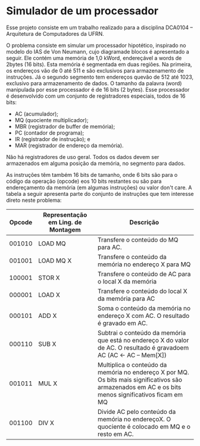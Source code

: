 # Simulador de um processador
Esse projeto consiste em um trabalho realizado para a disciplina DCA0104 – Arquitetura de Computadores da UFRN. 

O problema consiste em simular um processador hipotético, inspirado no modelo do IAS de Von Neumann, cujo diagramade blocos é apresentado a seguir. Ele contém uma memória de 1,0 kWord, endereçável a words de 2bytes (16 bits). Esta memória é segmentada em duas regiões. Na primeira, os endereços vão de 0 até 511 e são exclusivos para armazenamento de instruções. Já o segundo segmento tem endereços quevão de 512 até 1023, exclusivo para armazenamento de dados. O tamanho da palavra (word) manipulada por esse processador é de 16 bits (2 bytes). Esse processador é desenvolvido com um conjunto de registradores especiais, todos de 16 bits:

- AC (acumulador);
- MQ (quociente multiplicador);
- MBR (registrador de buffer de memória);
- PC (contador de programa);
- IR (registrador de instrução); e
- MAR (registrador de endereço da memória).

Não há registradores de uso geral. Todos os dados devem ser armazenados em alguma posição da memória, no segmento para dados. 

As instruções têm também 16 bits de tamanho, onde 6 bits são para o código da operação (opcode) eos 10 bits restantes ou são para endereçamento da memória (em algumas instruções) ou valor don't care. A tabela a seguir apresenta parte do conjunto de instruções que tem interesse direto neste problema:

| Opcode | Representação em Ling. de Montagem | Descrição |
|---|---|---|
| 001010 | LOAD MQ | Transfere o conteúdo do MQ para AC. |
| 001001 | LOAD MQ X | Transfere o conteúdo da memória no endereço X para MQ |
| 100001 | STOR X | Transfere o conteúdo de AC para o local X da memória |
| 000001 | LOAD X | Transfere o conteúdo do local X da memória para AC |
| 000101 | ADD X | Soma o conteúdo da memória no endereço X com AC. O resultado é gravado em AC. |
| 000110 | SUB X | Subtrai o conteúdo da memória que está no endereço X do valor de AC. O resultado é gravadoem AC (AC ← AC – Mem[X]) |
| 001011 | MUL X | Multiplica o conteúdo da memória no endereço X por MQ. Os bits mais significativos são armazenados em AC e os bits menos significativos ficam em MQ |
| 001100 | DIV X | Divide AC pelo conteúdo da memória no endereçoX. O quociente é colocado em MQ e o resto em AC. |
